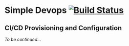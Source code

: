 # Simple Devops [![Build Status](https://travis-ci.org/tstringer/simple-api.svg?branch=master)](https://travis-ci.org/tstringer/simple-api)

## CI/CD Provisioning and Configuration

*To be continued...*

